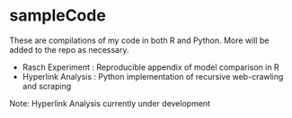 # sampleCode

These are compilations of my code in both R and Python. More will be added to the repo as necessary. 

- Rasch Experiment   : Reproducible appendix of model comparison in R 
- Hyperlink Analysis : Python implementation of recursive web-crawling and scraping

Note: Hyperlink Analysis currently under development
